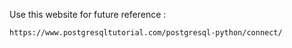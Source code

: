 Use this website for future reference : 

    https://www.postgresqltutorial.com/postgresql-python/connect/